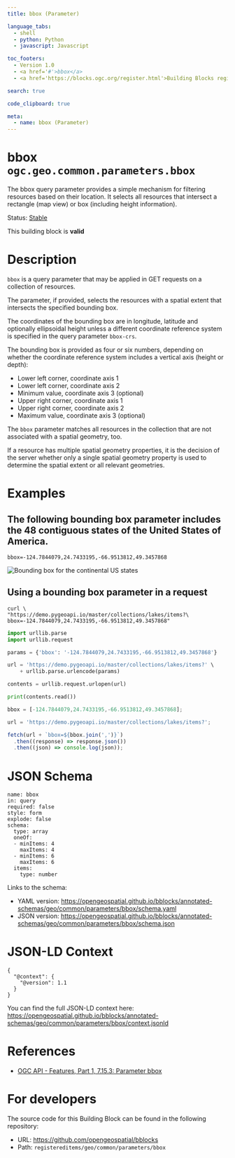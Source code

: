 ```yaml
---
title: bbox (Parameter)

language_tabs:
  - shell
  - python: Python
  - javascript: Javascript

toc_footers:
  - Version 1.0
  - <a href='#'>bbox</a>
  - <a href='https://blocks.ogc.org/register.html'>Building Blocks register</a>

search: true

code_clipboard: true

meta:
  - name: bbox (Parameter)
---
```



# bbox `ogc.geo.common.parameters.bbox`

The bbox query parameter provides a simple mechanism for filtering resources based on their location. It selects all resources that intersect a rectangle (map view) or box (including height information).

<p class="status">
    <span data-rainbow-uri="http://www.opengis.net/def/status">Status</span>:
    <a href="http://www.opengis.net/def/status/stable" target="_blank" data-rainbow-uri>Stable</a>
</p>

<aside class="success">
This building block is <strong>valid</strong>
</aside>

# Description

`bbox` is a query parameter that may be applied in GET requests on a collection of resources.

The parameter, if provided, selects the resources with a spatial extent that intersects the specified bounding box.

The coordinates of the bounding box are in longitude, latitude and optionally ellipsoidal height unless a different
coordinate reference system is specified in the query parameter `bbox-crs`.

The bounding box is provided as four or six numbers, depending on whether the coordinate reference system includes a
vertical axis (height or depth):

* Lower left corner, coordinate axis 1
* Lower left corner, coordinate axis 2
* Minimum value, coordinate axis 3 (optional)
* Upper right corner, coordinate axis 1
* Upper right corner, coordinate axis 2
* Maximum value, coordinate axis 3 (optional)

The `bbox` parameter matches all resources in the collection that are not associated with a spatial geometry, too.

If a resource has multiple spatial geometry properties, it is the decision of the server whether only a single spatial
geometry property is used to determine the spatial extent or all relevant geometries.

# Examples

## The following bounding box parameter includes the 48 contiguous states of the United States of America.

`bbox=-124.7844079,24.7433195,-66.9513812,49.3457868`

![Bounding box for the continental US states](https://opengeospatial.github.io/bblocks/registereditems/geo/common/parameters/bbox/assets/example.png)


## Using a bounding box parameter in a request

```shell
curl \
"https://demo.pygeoapi.io/master/collections/lakes/items?\
bbox=-124.7844079,24.7433195,-66.9513812,49.3457868"
```

```python
import urllib.parse
import urllib.request

params = {'bbox': '-124.7844079,24.7433195,-66.9513812,49.3457868'}

url = 'https://demo.pygeoapi.io/master/collections/lakes/items?' \
    + urllib.parse.urlencode(params)

contents = urllib.request.urlopen(url)

print(contents.read())
```

```javascript
bbox = [-124.7844079,24.7433195,-66.9513812,49.3457868];

url = 'https://demo.pygeoapi.io/master/collections/lakes/items?';

fetch(url + `bbox=${bbox.join(',')}`)
  .then((response) => response.json())
  .then((json) => console.log(json));
```


# JSON Schema

```yaml--schema
name: bbox
in: query
required: false
style: form
explode: false
schema:
  type: array
  oneOf:
  - minItems: 4
    maxItems: 4
  - minItems: 6
    maxItems: 6
  items:
    type: number

```

Links to the schema:

* YAML version: <a href="https://opengeospatial.github.io/bblocks/annotated-schemas/geo/common/parameters/bbox/schema.yaml" target="_blank">https://opengeospatial.github.io/bblocks/annotated-schemas/geo/common/parameters/bbox/schema.yaml</a>
* JSON version: <a href="https://opengeospatial.github.io/bblocks/annotated-schemas/geo/common/parameters/bbox/schema.json" target="_blank">https://opengeospatial.github.io/bblocks/annotated-schemas/geo/common/parameters/bbox/schema.json</a>


# JSON-LD Context

```json--ldContext
{
  "@context": {
    "@version": 1.1
  }
}
```

You can find the full JSON-LD context here:
<a href="https://opengeospatial.github.io/bblocks/annotated-schemas/geo/common/parameters/bbox/context.jsonld" target="_blank">https://opengeospatial.github.io/bblocks/annotated-schemas/geo/common/parameters/bbox/context.jsonld</a>

# References

* [OGC API - Features, Part 1, 7.15.3: Parameter bbox](https://docs.ogc.org/is/17-069r3/17-069r3.html#_parameter_bbox)

# For developers

The source code for this Building Block can be found in the following repository:

* URL: <a href="https://github.com/opengeospatial/bblocks" target="_blank">https://github.com/opengeospatial/bblocks</a>
* Path: `registereditems/geo/common/parameters/bbox`

